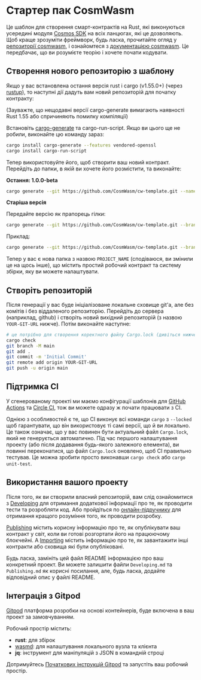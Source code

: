 # Стартер пак CosmWasm

Це шаблон для створення смарт-контрактів на Rust, які виконуються усередині модуля
[Cosmos SDK](https://github.com/cosmos/cosmos-sdk) на всіх ланцюгах, які це дозволяють.
Щоб краще зрозуміти фреймворк, будь ласка, прочитайте огляд у
[репозиторії cosmwasm](https://github.com/CosmWasm/cosmwasm/blob/master/README.md),
і ознайомтеся з [документацією cosmwasm](https://www.cosmwasm.com).
Це передбачає, що ви розумієте теорію і хочете почати кодувати.

## Створення нового репозиторію з шаблону

Якщо у вас встановлена остання версія rust і cargo (v1.55.0+)
(через [rustup](https://rustup.rs/)),
то наступні дії дадуть вам новий репозиторій для початку контракту:

(Зауважте, що нещодавні версії cargo-generate вимагають наявності Rust 1.55 або спричиняють помилку компіляції)

Встановіть [cargo-generate](https://github.com/ashleygwilliams/cargo-generate) та cargo-run-script.
Якщо ви цього ще не робили, виконайте цю команду зараз:

```sh
cargo install cargo-generate --features vendored-openssl
cargo install cargo-run-script
```

Тепер використовуйте його, щоб створити ваш новий контракт.
Перейдіть до папки, в якій ви хочете його розмістити, та виконайте:


**Остання: 1.0.0-beta**

```sh
cargo generate --git https://github.com/CosmWasm/cw-template.git --name PROJECT_NAME
````

**Старіша версія**

Передайте версію як прапорець гілки:

```sh
cargo generate --git https://github.com/CosmWasm/cw-template.git --branch <version> --name PROJECT_NAME
````

Приклад:

```sh
cargo generate --git https://github.com/CosmWasm/cw-template.git --branch 0.16 --name PROJECT_NAME
```

Тепер у вас є нова папка з назвою `PROJECT_NAME` (сподіваюся, ви змінили це на щось інше), що містить простий робочий контракт та систему збірки, яку ви можете налаштувати.

## Створіть репозиторій

Після генерації у вас буде ініціалізоване локальне сховище git'а, але без комітів і без віддаленого репозиторію.
Перейдіть до сервера (наприклад, github) і створіть новий вихідний репозиторій (з назвою `YOUR-GIT-URL` нижче).
Потім виконайте наступне:

```sh
# це потрібно для створення коректного файлу Cargo.lock (дивіться нижче)
cargo check
git branch -M main
git add .
git commit -m 'Initial Commit'
git remote add origin YOUR-GIT-URL
git push -u origin main
```

## Підтримка CI

У сгенерованому проекті ми маємо конфігурації шаблонів для [GitHub Actions](.github/workflows/Basic.yml)
та [Circle CI](.circleci/config.yml), тож ви можете одразу ж почати працювати з CI.

Однією з особливостей є те, що CI виконує всі команди `cargo` з
`--locked` щоб гарантувати, що він використовує ті самі версії, що й ви локально. Це також означає,
що у вас повинен бути актуальний файл `Cargo.lock`, який не генерується автоматично.
Під час першого налаштування проекту (або після додавання будь-якого залежного елемента), ви повинні переконатися, що
файл `Cargo.lock` оновлено, щоб CI правильно тестував. Це можна зробити просто
виконавши `cargo check` або `cargo unit-test`.

## Використання вашого проекту

Після того, як ви створили власний репозиторій, вам слід ознайомитися з [Developing](./Developing.ua.md)  для отримання додаткової інформації про те, як проводити тести та розробляти код. Або пройдіться по [онлайн-підручнику](https://docs.cosmwasm.com/) для отримання кращого розуміння того, як проводити розробку.

[Publishing](./Publishing.ua.md) містить корисну інформацію про те, як опублікувати ваш контракт
у світ, коли ви готові розгортати його на працюючому блокчейні. А [Importing](./Importing.ua.md) містить інформацію про те, як завантажити інші контракти або сховища які були опубліковані. 

Будь ласка, замініть цей файл README інформацією про ваш конкретний проект. Ви можете залишити
файли `Developing.md` та `Publishing.md` як корисні посилання, але, будь ласка, додайте
відповідний опис у файлі README.

## Інтеграція з Gitpod

[Gitpod](https://www.gitpod.io/) платформа розробки на основі контейнерів, буде включена в ваш проект за замовчуванням.

Робочий простір містить:
 - **rust**: для збірок
 - [wasmd](https://github.com/CosmWasm/wasmd): для налаштування локального вузла та клієнта
 - **jq**: інструмент для маніпуляцій з JSON в командній строці

Дотримуйтесь [Початкових інструкцій Gitpod](https://www.gitpod.io/docs/getting-started) та запустіть ваш робочий простір.
